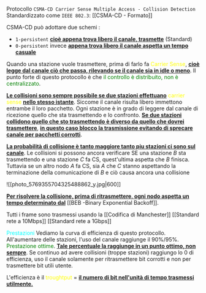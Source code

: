 Protocollo `CSMA-CD Carrier Sense Multiple Access - Collision Detection `
Standardizzato come `IEEE 802.3`: [[CSMA-CD - Formato]]

CSMA-CD  può adottare due schemi : 
- `1-persistent` <b><u>cioè appena trova libero il canale, trasmette</u></b> (Standard)
- `0-persistent` invece <b><u>appena trova libero il canale aspetta un tempo casuale</u></b>

Quando una stazione vuole trasmettere, prima di farlo fa <span style=color:yellow>Carrier Sense</span>, <b><u>cioè legge dal canale ciò che passa, rilevando se il canale sia in idle o meno</u></b>.
Il punto forte di questo protocollo è che <span style=color:green>il controllo è distribuito, non è centralizzato</span>. 

<b><u>Le collisioni sono sempre possibile se due stazioni effettuano</u></b> <span style=color:yellow>carrier sense</span> <b><u>nello stesso istante</u></b>. Siccome il canale risulta libero immettono entrambe il loro pacchetto. 
Ogni stazione è in grado di leggere dal canale di ricezione quello che sta trasmettendo e lo confronto. <b><u>Se due stazioni collidono quello che sto trasmettendo è diverso da quello che dovrei trasmettere</u></b>, <b><u>in questo caso blocco la trasmissione evitando di sprecare canale per pacchetti corrotti</u></b>. 

<b><u>La probabilità di collisione è tanto maggiore tanto piu stazioni ci sono sul canale</u></b>.
Le collisioni si possono ancora verificare SE una stazione $B$ sta trasmettendo e una stazione $C$ fa CS, quest'ultima aspetta che $B$ finisca. Tuttavia se un altro nodo $A$ fa CS, sia $A$ che $C$ stanno aspettando la terminazione della comunicazione di $B$ e ciò causa ancora una collisione

![[photo_5769355704325488862_y.jpg|600]]

<b><u>Per risolvere la collisione, prima di ritrasmettere, ogni nodo aspetta un tempo determinato dal</u></b>  [[BEB -Binary Exponential Backoff]].

Tutti i frame sono trasmessi usando la [[Codifica di Manchester]]
[[Standard rete a 10Mbps]]
[[Standard rete a 1Gbps]]

<span style=color:cyan>Prestazioni</span> 
Vediamo la curva di efficienza di questo protocollo. All'aumentare delle stazioni, l'uso del canale raggiunge il 90%/95%. <span style=color:green>Prestazione ottime</span>. <b><u>Tale percentuale la raggiunge in un punto ottimo, non sempre</u></b>. 
Se continuo ad avere collisioni (troppe stazioni) raggiungo lo 0 di efficienza, uso il canale solamente per ritrasmettere bit corrotti e non per trasmettere bit utili utente. 

L'efficienza è il<span style=color:yellow> troughtput </span>= <b><u>il numero di bit nell'unità di tempo trasmessi utilmente. </u></b>



